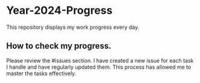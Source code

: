 # Year-2024-Progress

This repository displays my work progress every day. 

## How to check my progress. 

Please review the #issues section. I have created a new issue for each task I handle and have regularly updated them. This process has allowed me to master the tasks effectively.
